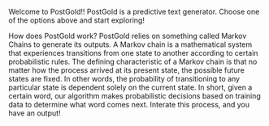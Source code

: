 Welcome to PostGold!!
PostGold is a predictive text generator. Choose one of the options above and start exploring!

How does PostGold work?
PostGold relies on something called Markov Chains to generate its outputs. A Markov chain is a mathematical system that experiences transitions from one state to another according to certain probabilistic rules. The defining characteristic of a Markov chain is that no matter how the process arrived at its present state, the possible future states are fixed. In other words, the probability of transitioning to any particular state is dependent solely on the current state. In short, given a certain word, our algorithm makes probabilistic decisions based on training data to determine what word comes next. Interate this process, and you have an output!
